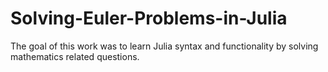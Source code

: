 # Solving-Euler-Problems-in-Julia
The goal of this work was to learn Julia syntax and functionality by solving mathematics related questions.
